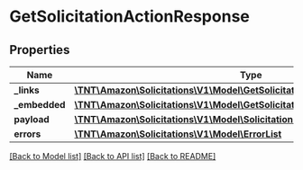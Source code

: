 # GetSolicitationActionResponse

## Properties
Name | Type | Description | Notes
------------ | ------------- | ------------- | -------------
**_links** | [**\TNT\Amazon\Solicitations\V1\Model\GetSolicitationActionResponseLinks**](GetSolicitationActionResponseLinks.md) |  | [optional] 
**_embedded** | [**\TNT\Amazon\Solicitations\V1\Model\GetSolicitationActionResponseEmbedded**](GetSolicitationActionResponseEmbedded.md) |  | [optional] 
**payload** | [**\TNT\Amazon\Solicitations\V1\Model\SolicitationsAction**](SolicitationsAction.md) |  | [optional] 
**errors** | [**\TNT\Amazon\Solicitations\V1\Model\ErrorList**](ErrorList.md) |  | [optional] 

[[Back to Model list]](../README.md#documentation-for-models) [[Back to API list]](../README.md#documentation-for-api-endpoints) [[Back to README]](../README.md)


